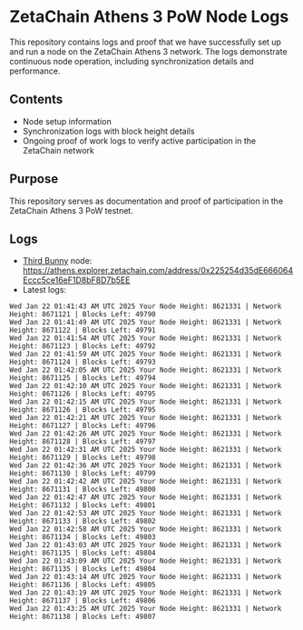 # ZetaChain Athens 3 PoW Node Logs
This repository contains logs and proof that we have successfully set up and run a node on the ZetaChain Athens 3 network. The logs demonstrate continuous node operation, including synchronization details and performance.

## Contents
- Node setup information
- Synchronization logs with block height details
- Ongoing proof of work logs to verify active participation in the ZetaChain network

## Purpose
This repository serves as documentation and proof of participation in the ZetaChain Athens 3 PoW testnet.

## Logs

- [Third Bunny](https://thirdbunny.xyz/) node: https://athens.explorer.zetachain.com/address/0x225254d35dE666064Eccc5ce16eF1D8bF8D7b5EE
- Latest logs:
```
Wed Jan 22 01:41:43 AM UTC 2025 Your Node Height: 8621331 | Network Height: 8671121 | Blocks Left: 49790
Wed Jan 22 01:41:49 AM UTC 2025 Your Node Height: 8621331 | Network Height: 8671122 | Blocks Left: 49791
Wed Jan 22 01:41:54 AM UTC 2025 Your Node Height: 8621331 | Network Height: 8671123 | Blocks Left: 49792
Wed Jan 22 01:41:59 AM UTC 2025 Your Node Height: 8621331 | Network Height: 8671124 | Blocks Left: 49793
Wed Jan 22 01:42:05 AM UTC 2025 Your Node Height: 8621331 | Network Height: 8671125 | Blocks Left: 49794
Wed Jan 22 01:42:10 AM UTC 2025 Your Node Height: 8621331 | Network Height: 8671126 | Blocks Left: 49795
Wed Jan 22 01:42:15 AM UTC 2025 Your Node Height: 8621331 | Network Height: 8671126 | Blocks Left: 49795
Wed Jan 22 01:42:21 AM UTC 2025 Your Node Height: 8621331 | Network Height: 8671127 | Blocks Left: 49796
Wed Jan 22 01:42:26 AM UTC 2025 Your Node Height: 8621331 | Network Height: 8671128 | Blocks Left: 49797
Wed Jan 22 01:42:31 AM UTC 2025 Your Node Height: 8621331 | Network Height: 8671129 | Blocks Left: 49798
Wed Jan 22 01:42:36 AM UTC 2025 Your Node Height: 8621331 | Network Height: 8671130 | Blocks Left: 49799
Wed Jan 22 01:42:42 AM UTC 2025 Your Node Height: 8621331 | Network Height: 8671131 | Blocks Left: 49800
Wed Jan 22 01:42:47 AM UTC 2025 Your Node Height: 8621331 | Network Height: 8671132 | Blocks Left: 49801
Wed Jan 22 01:42:53 AM UTC 2025 Your Node Height: 8621331 | Network Height: 8671133 | Blocks Left: 49802
Wed Jan 22 01:42:58 AM UTC 2025 Your Node Height: 8621331 | Network Height: 8671134 | Blocks Left: 49803
Wed Jan 22 01:43:03 AM UTC 2025 Your Node Height: 8621331 | Network Height: 8671135 | Blocks Left: 49804
Wed Jan 22 01:43:09 AM UTC 2025 Your Node Height: 8621331 | Network Height: 8671135 | Blocks Left: 49804
Wed Jan 22 01:43:14 AM UTC 2025 Your Node Height: 8621331 | Network Height: 8671136 | Blocks Left: 49805
Wed Jan 22 01:43:19 AM UTC 2025 Your Node Height: 8621331 | Network Height: 8671137 | Blocks Left: 49806
Wed Jan 22 01:43:25 AM UTC 2025 Your Node Height: 8621331 | Network Height: 8671138 | Blocks Left: 49807
```
